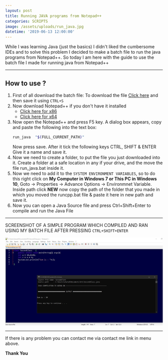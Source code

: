 ```yaml
---
layout: post
title: Running JAVA programs from Notepad++
categories: SCRIPTS
image: /assets/uploads/run_java.jpg
datetime: '2019-06-13 12:00:00'
---
```

While I was 
learning Java (just the basics) I didn't liked the cumbersome IDEs and to solve this problem I decided to make a batch file to run the java programs from Notepad++.
So today I am here with the guide to use the batch file I made for running java from Notepad++

- - -

## How to use ?

1. First of all download the batch file:
   To download the file [Click here](https://raw.githubusercontent.com/sharadcodes/run_java_bat/master/run_java.bat) and then save it using `CTRL+S`
2. Now download Notepad++ if you don't have it installed
   * [Click here for x86](https://notepad-plus-plus.org/repository/7.x/7.7/npp.7.7.Installer.exe)
   * [Click here for x64](https://notepad-plus-plus.org/repository/7.x/7.7/npp.7.7.Installer.x64.exe)
3. Now open the Notepad++ and press F5 key. A dialog box appears, copy and paste the following into the text box:
   ```bash
   run_java  "$(FULL_CURRENT_PATH)"
   ```
   Now press save.
   After it tick the following keys CTRL, SHIFT & ENTER 
   Give it a name and save it.
4. Now we need to create a folder, to put the file you just downloaded into it. Create a folder at a safe location in any if your drive, and the move the file run_java.bat inside it.
5. Now we need to add it to the `SYSTEM ENVIRONMENT VARIABLES`, so to do this right click on **My Computer in Windows 7 or This PC in Windows 10**, Goto -> Properties -> Advance Options -> Environmnet Variable. Inside path click **NEW** now copy the path of the folder that you made in which you moved the runcpp.bat file & paste it here in new path and save it.
6. Now you can open a Java Source file and press Ctrl+Shift+Enter to compile and run the Java File

- - -

SCREENSHOT OF A SIMPLE PROGRAM WHICH COMPILED AND RAN USING MY BATCH FILE AFTER PRESSING `CTRL+SHIFT+ENTER`

![RUN_JAVA.BAT EXAMPLE](/assets/uploads/run_java.jpg "RUN_JAVA.BAT EXAMPLE")

- - -

If there is any problem you can contact me via contact me link in menu above.

**Thank You**
